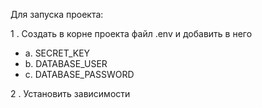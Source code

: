 Для запуска проекта:  

1 . Создать в корне проекта файл .env и добавить в него 
- a. SECRET_KEY
- b. DATABASE_USER
- c. DATABASE_PASSWORD

2 . Установить зависимости
